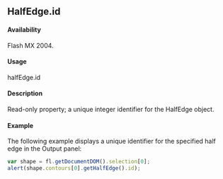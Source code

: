 ## HalfEdge.id

#### Availability

Flash MX 2004.

#### Usage

halfEdge.id

#### Description

Read-only property; a unique integer identifier for the HalfEdge object.

#### Example

The following example displays a unique identifier for the specified half edge in the Output panel:

```javascript
var shape = fl.getDocumentDOM().selection[0];
alert(shape.contours[0].getHalfEdge().id);
```

